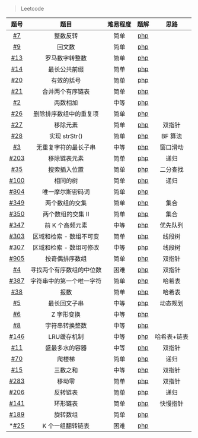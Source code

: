 > Leetcode 

|题号 |题目 | 难易程度 | 题解 | 思路
| :-----: | :-----: | :-----: |  :-----: |  :-----: |
|[#7](https://leetcode-cn.com/problems/reverse-integer)|  整数反转 | 简单| [php](https://github.com/bugooo/Leetcode/tree/master/PHP/reverse.php)|
|[#9](https://leetcode-cn.com/problems/reverse-integer)|  回文数 | 简单 | [php](https://github.com/bugooo/Leetcode/tree/master/PHPisPalindrome.php)
|[#13](https://leetcode-cn.com/problems/roman-to-integer/submissions/) |  罗马数字转整数 | 简单| [php](https://github.com/bugooo/Leetcode/tree/master/PHPromanToInt.php)
[#14](https://leetcode-cn.com/problems/longest-common-prefix/) |  最长公共前缀| 简单| [php](https://github.com/bugooo/Leetcode/tree/master/PHPlongest-common-prefix.php)
|[#20](https://leetcode-cn.com/problems/valid-parentheses/)|  有效的括号| 简单|[php](https://github.com/bugooo/Leetcode/tree/master/PHPvalid-parentheses.php) 
|[#21](https://leetcode-cn.com/problems/merge-two-sorted-lists/)|  合并两个有序链表| 简单|[php](https://github.com/bugooo/Leetcode/tree/master/PHPmerge-two-sorted-lists.php) 
|[#2](https://leetcode-cn.com/problems/add-two-numbers/)|  两数相加 | 中等|[php](https://github.com/bugooo/Leetcode/tree/master/PHPadd-two-numbers.php) 
|[#26](https://leetcode-cn.com/problems/remove-duplicates-from-sorted-array/)|  删除排序数组中的重复项 | 简单|[php](https://github.com/bugooo/Leetcode/tree/master/PHPremove-duplicates-from-sorted-array.php) 
|[#27](https://leetcode-cn.com/problems/remove-element/)|  移除元素 | 简单|[php](https://github.com/bugooo/Leetcode/tree/master/PHPremove-element.php) | 双指针
|[#28](https://leetcode-cn.com/problems/implement-strstr/)|实现 strStr() | 简单|[php](https://github.com/bugooo/Leetcode/tree/master/PHPimplement-strstr.php) | BF 算法
|[#3](https://leetcode-cn.com/problems/longest-substring-without-repeating-characters/)|无重复字符的最长子串| 中等|[php](https://github.com/bugooo/Leetcode/tree/master/PHPlongest-substring-without-repeating-characters.php) | 窗口滑动
|[#203](https://leetcode-cn.com/problems/remove-linked-list-elements/)|移除链表元素| 简单|[php](https://github.com/bugooo/Leetcode/tree/master/PHPlongest-substring-without-repeating-characters.php) | 递归
|[#35](https://leetcode-cn.com/problems/search-insert-position/)|搜索插入位置| 简单|[php](https://github.com/bugooo/Leetcode/tree/master/PHPsearch-insert-position.php) | 二分查找
|[#100](https://leetcode-cn.com/problems/same-tree/)|相同的树| 简单|[php](https://github.com/bugooo/Leetcode/tree/master/PHPsame-tree.php) | 递归
|[#804](https://leetcode-cn.com/problems/unique-morse-code-words/)|唯一摩尔斯密码词| 简单|[php](https://github.com/bugooo/Leetcode/tree/master/PHPunique-morse-code-words.php) | 
|[#349](https://leetcode-cn.com/problems/intersection-of-two-arrays/)|两个数组的交集| 简单|[php](https://github.com/bugooo/Leetcode/tree/master/PHPintersection-of-two-arrays.php) | 集合
|[#350](https://leetcode-cn.com/problems/intersection-of-two-arrays-ii/)|两个数组的交集 II| 简单|[php](https://github.com/bugooo/Leetcode/tree/master/PHPintersection-of-two-arrays-ii.php) | 集合
|[#347](https://leetcode-cn.com/problems/top-k-frequent-elements/)|前 K 个高频元素| 中等|[php](https://github.com/bugooo/Leetcode/tree/master/PHPtop-k-frequent-elements.php) |  优先队列
|[#303](https://leetcode-cn.com/problems/range-sum-query-immutable/)|区域和检索 - 数组不可变| 简单|[php](https://github.com/bugooo/Leetcode/tree/master/PHPrange-sum-query-immutable.php) |  线段树
|[#307](https://leetcode-cn.com/problems/range-sum-query-mutable/)|区域和检索 - 数组可修改| 中等|[php](https://github.com/bugooo/Leetcode/tree/master/PHPrange-sum-query-mutable.php) |  线段树
|[#905](https://leetcode-cn.com/problems/sort-array-by-parity/)|按奇偶排序数组|简单|[php](https://github.com/bugooo/Leetcode/tree/master/PHPsort-array-by-parity.php) |  双指针
|[#4](https://leetcode-cn.com/problems/median-of-two-sorted-arrays/)|寻找两个有序数组的中位数|困难|[php](https://github.com/bugooo/Leetcode/tree/master/PHPmedian-of-two-sorted-arrays.php) |  双指针
|[#387](https://leetcode-cn.com/problems/first-unique-character-in-a-string/)|字符串中的第一个唯一字符|简单|[php](https://github.com/bugooo/Leetcode/tree/master/PHPfirst-unique-character-in-a-string.php) | 哈希表
|[#38](https://leetcode-cn.com/problems/count-and-say/)|报数|简单|[php](https://github.com/bugooo/Leetcode/tree/master/PHPcount-and-say.php) | 哈希表
|[#5](https://leetcode-cn.com/problems/longest-palindromic-substring/)|最长回文子串|中等|[php](https://github.com/bugooo/Leetcode/tree/master/PHPlongest-palindromic-substring.php) | 动态规划
|[#6](https://leetcode-cn.com/problems/zigzag-conversion/)|Z 字形变换|中等|[php](https://github.com/bugooo/Leetcode/tree/master/PHPzigzag-conversion.php) | 
|[#8](https://leetcode-cn.com/problems/string-to-integer-atoi/)|字符串转换整数|中等|[php](https://github.com/bugooo/Leetcode/tree/master/PHPstring-to-integer-atoi.php) | 
|[#146](https://leetcode-cn.com/problems/lru-cache/)|LRU缓存机制|中等|[php](https://github.com/bugooo/Leetcode/tree/master/PHPlru-cache.php) | 哈希表+链表
|[#11](https://leetcode-cn.com/problems/container-with-most-water/)|盛最多水的容器|中等|[php](https://github.com/bugooo/Leetcode/tree/master/PHPcontainer-with-most-water.php) | 双指针
|[#70](https://leetcode-cn.com/problems/climbing-stairs/)|爬楼梯|简单|[php](https://github.com/bugooo/Leetcode/tree/master/PHPclimbing-stair.php) | 递归
|[#15](https://leetcode-cn.com/problems/3sum/)| 三数之和|中等|[php](https://github.com/bugooo/Leetcode/tree/master/PHP3sum.php) | 双指针
|[#283](https://leetcode-cn.com/problems/move-zeroes/)| 移动零|简单|[php](https://github.com/bugooo/Leetcode/tree/master/PHPmove-zeroes.php) | 双指针
|[#206](https://leetcode-cn.com/problems/reverse-linked-list/)| 反转链表|简单|[php](https://github.com/bugooo/Leetcode/tree/master/PHPreverse-linked-list.php) | 递归
|[#141](https://leetcode-cn.com/problems/linked-list-cycle/)|环形链表|简单|[php](https://github.com/bugooo/Leetcode/tree/master/PHPlinked-list-cycle.php) | 快慢指针
|[#189](https://leetcode-cn.com/problems/rotate-array/)|旋转数组|简单|[php](https://github.com/bugooo/Leetcode/tree/master/PHProtate-array.php) | 
|*[#25](https://leetcode-cn.com/problems/reverse-nodes-in-k-group/)|K 个一组翻转链表|困难|[php](https://github.com/bugooo/Leetcode/tree/master/PHPreverse-nodes-in-k-group.php) | 